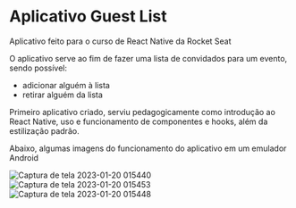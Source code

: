 # Aplicativo Guest List
Aplicativo feito para o curso de React Native da Rocket Seat

O aplicativo serve ao fim de fazer uma lista de convidados para um evento, sendo possível:
- adicionar alguém à lista
- retirar alguém da lista

Primeiro aplicativo criado, serviu pedagogicamente como introdução ao React Native, uso e funcionamento
de componentes e hooks, além da estilização padrão.

Abaixo, algumas imagens do funcionamento do aplicativo em um emulador Android

![Captura de tela 2023-01-20 015440](https://user-images.githubusercontent.com/122949706/213627219-e55145c1-5640-4d24-91f1-9766b2393422.png)
![Captura de tela 2023-01-20 015453](https://user-images.githubusercontent.com/122949706/213627383-25a3793d-cd29-4bc1-8895-62331b2ba58c.png)
![Captura de tela 2023-01-20 015448](https://user-images.githubusercontent.com/122949706/213627411-04b4244e-8803-40f6-9aa2-9b5297b3adaa.png)
